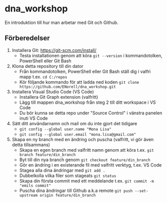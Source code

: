 ﻿# dna_workshop

En introduktion till hur man arbetar med Git och Github. 

## Förberedelser
1. Installera Git: https://git-scm.com/install/
   * Testa installationen genom att köra `git --version` i kommandotolken, PowerShell eller Git Bash
2. Klona detta repository till din dator
   * Från kommandotolken, PowerShell eller Git Bash ställ dig i valfri mapp t.ex. `cd C:/repos`
   * Kör följande kommando för att ladda ned koden `git clone https://github.com/ENorell/dna_workshop.git`
3. Installera Visual Studio Code (VS Code)
   * Installera Git Graph extension (valfritt)
   * Lägg till mappen dna_workshop från steg 2 till ditt workspace i VS Code
   * Du bör kunna se detta repo under "Source Control" i vänstra panelen inuti VS Code
4. Sätt ditt användarnamn och mail om du inte gjort det tidigare
   * `git config --global user.name "Mona Lisa"`
   * `git config --global user.email "mona.lisa@gmail.com"`
5. Skapa en ny branch med en ändring och puscha (valfritt, vi gör även detta tillsammans)
   * Skapa en egen branch med valfritt namn genom att köra t.ex. `git branch feature/din_branch`
   * Byt till din nya branch genom `git checkout feature/din_branch`
   * Gör en ändring i en existerande fil med valfritt verktyg, t.ex. VS Code
   * Stagea alla dina ändringar med `git add .`
   * Dubbelkolla vilka filer som stageats `git status`
   * Skapa din första commit med ett meddelande t.ex. `git commit -m "emils commit"`
   * Puscha dina ändringar till Github a.k.a remote `git push --set-upstream origin feature/din_branch`
